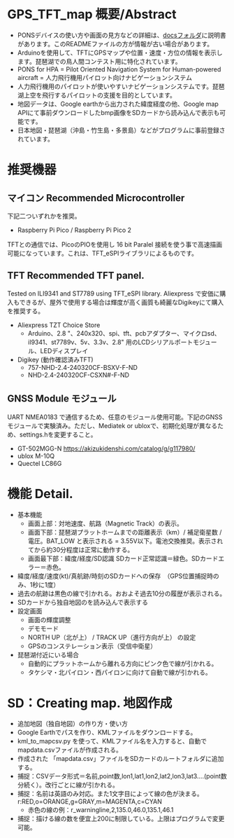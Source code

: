 # GPS_TFT_map 概要/Abstract
 * PONSデバイスの使い方や画面の見方などの詳細は、[docsフォルダ](docs)に説明書があります。このREADMEファイルの方が情報が古い場合があります。
 * Arduinoを使用して、TFTにGPSマップや位置・速度・方位の情報を表示します。琵琶湖での鳥人間コンテスト用に特化されています。
 * PONS for HPA = Pilot Oriented Navigation System for Human-powered aircraft = 人力飛行機用パイロット向けナビゲーションシステム
 * 人力飛行機用のパイロットが使いやすいナビゲーションシステムです。琵琶湖上空を飛行するパイロットの支援を目的としています。
 * 地図データは、Google earthから出力された緯度経度の他、Google map APIにて事前ダウンロードしたbmp画像をSDカードから読み込んで表示も可能です。
 * 日本地図・琵琶湖（沖島・竹生島・多景島）などがプログラムに事前登録されています。

# 推奨機器
## マイコン  Recommended Microcontroller
下記二ついずれかを推奨。
 * Raspberry Pi Pico / Raspberry Pi Pico 2
   
 TFTとの通信では、PicoのPIOを使用し 16 bit Paralel 接続を使う事で高速描画可能になっています。これは、TFT_eSPIライブラリによるものです。

## TFT  Recommended TFT panel.
 Tested on ILI9341 and ST7789 using TFT_eSPI library.  Aliexpress で安価に購入もできるが、屋外で使用する場合は輝度が高く画質も綺麗なDigikeyにて購入を推奨する。
 * Aliexpress TZT Choice Store
   * Arduino、2.8 "、240x320、spi、tft、pcbアダプター、マイクロsd、il9341、st7789v、5v、3.3v、2.8" 用のLCDシリアルポートモジュール、LEDディスプレイ
 * Digikey (動作確認済みTFT)
   * 757-NHD-2.4-240320CF-BSXV-F-ND
   * NHD-2.4-240320CF-CSXN#-F-ND

## GNSS Module モジュール
 UART NMEA0183 で通信するため、任意のモジュール使用可能。下記のGNSSモジュールで実験済み。ただし、Mediatek or ubloxで、初期化処理が異なるため、settings.hを変更すること。
 * GT-502MGG-N https://akizukidenshi.com/catalog/g/g117980/
 * ublox M-10Q
 * Quectel LC86G


# 機能 Detail.
 * 基本機能
    * 画面上部：対地速度、航路（Magnetic Track）の表示。
    * 画面下部：琵琶湖プラットホームまでの距離表示（km）/ 補足衛星数 / 電圧。BAT_LOW と表示される = 3.55V以下。電池交換推奨。表示されてから約30分程度は正常に動作する。
    * 画面最下部：緯度/経度/SD認識 SDカード正常認識＝緑色。SDカードエラー＝赤色。
 * 緯度/経度/速度(kt)/真航跡/時刻のSDカードへの保存　（GPS位置捕捉時のみ、1秒に1度）
 * 過去の航跡は黒色の線で引かれる。おおよそ過去10分の履歴が表示される。
 * SDカードから独自地図のを読み込んで表示する
 * 設定画面
    * 画面の輝度調整
    * デモモード
    * NORTH UP（北が上） / TRACK UP（進行方向が上） の設定
    * GPSのコンステレーション表示（受信中衛星）
 * 琵琶湖付近にいる場合
    * 自動的にプラットホームから離れる方向にピンク色で線が引かれる。
    * タケシマ・北パイロン・西パイロンに向けて自動で線が引かれる。


# SD：Creating map.  地図作成
 * 追加地図（独自地図）の作り方・使い方
 * Google Earthでパスを作り、KMLファイルをダウンロードする。
 * kml_to_mapcsv.py を使って、KMLファイル名を入力すると、自動でmapdata.csvファイルが作成される。
 * 作成された 「mapdata.csv」ファイルをSDカードのルートフォルダに追加する。
 * 捕捉：CSVデータ形式＝名前,point数,lon1,lat1,lon2,lat2,lon3,lat3....(point数分続く）。改行ごとに線が引かれる。
 * 捕捉：名前は英語のみ対応。また1文字目によって線の色が決まる。r:RED,o=ORANGE,g=GRAY,m=MAGENTA,c=CYAN
   * 赤色の線の例：r_warningline,2,135.0,46.0,135.1,46.1
 * 捕捉：描ける線の数を便宜上200に制限している。上限はプログラムで変更可能。

